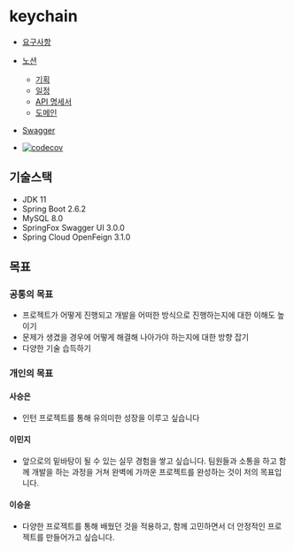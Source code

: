 # keychain
* [요구사항](https://clickim.notion.site/27e686a1d9b94d5d9424cc8e263a3ef0)
  
* [노션](https://universal-cymbal-c05.notion.site/8f70d699c33e478491e885effa38c460)
   * [기획](https://universal-cymbal-c05.notion.site/327b466c5a9144a3b5145c3bf26511f2)
   * [일정](https://www.notion.so/b59f6070ca7b4ddcb39a9a8d7e675bad)
   * [API 명세서](https://www.notion.so/API-c08082e3d3664036900cc3b15f84cd82)
   * [도메인](https://www.notion.so/f18d17c60ab74d54b0cc728132eed614?v=1997112ad89f40a1b4106a5aebe1dbd8)

* [Swagger](https://jobda-keychain.link/swagger-ui/index.html#)
* [![codecov](https://codecov.io/gh/jobda-keychain/keychain/branch/release_3.0.0/graph/badge.svg?token=Q8U1HI0QV0)](https://codecov.io/gh/jobda-keychain/keychain)

## 기술스택
* JDK 11
* Spring Boot 2.6.2
* MySQL 8.0
* SpringFox Swagger UI 3.0.0
* Spring Cloud OpenFeign 3.1.0

## 목표
### 공통의 목표
* 프로젝트가 어떻게 진행되고 개발을 어떠한 방식으로 진행하는지에 대한 이해도 높이기
* 문제가 생겼을 경우에 어떻게 해결해 나아가야 하는지에 대한 방향 잡기
* 다양한 기술 습득하기

### 개인의 목표
#### 사승은
* 인턴 프로젝트를 통해 유의미한 성장을 이루고 싶습니다

#### 이민지
* 앞으로의 밑바탕이 될 수 있는 실무 경험을 쌓고 싶습니다.
팀원들과 소통을 하고 함께 개발을 하는 과정을 거쳐 완벽에 가까운 프로젝트를 완성하는 것이 저의 목표입니다.

#### 이승윤
* 다양한 프로젝트를 통해 배웠던 것을 적용하고, 함께 고민하면서 더 안정적인 프로젝트를 만들어가고 싶습니다.

